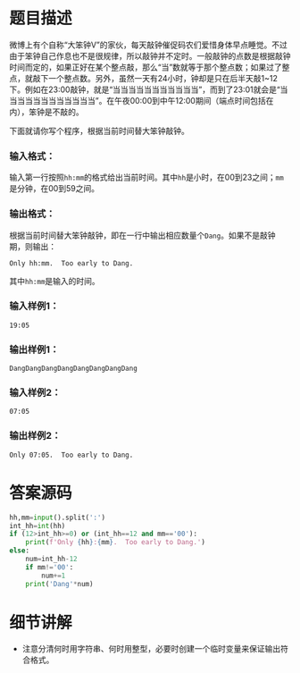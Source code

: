 # 题目描述

微博上有个自称“大笨钟V”的家伙，每天敲钟催促码农们爱惜身体早点睡觉。不过由于笨钟自己作息也不是很规律，所以敲钟并不定时。一般敲钟的点数是根据敲钟时间而定的，如果正好在某个整点敲，那么“当”数就等于那个整点数；如果过了整点，就敲下一个整点数。另外，虽然一天有24小时，钟却是只在后半天敲1\~12下。例如在23:00敲钟，就是“当当当当当当当当当当当”，而到了23:01就会是“当当当当当当当当当当当当”。在午夜00:00到中午12:00期间（端点时间包括在内），笨钟是不敲的。

下面就请你写个程序，根据当前时间替大笨钟敲钟。

### 输入格式：

输入第一行按照`hh:mm`的格式给出当前时间。其中`hh`是小时，在00到23之间；`mm`是分钟，在00到59之间。

### 输出格式：

根据当前时间替大笨钟敲钟，即在一行中输出相应数量个`Dang`。如果不是敲钟期，则输出：

```
Only hh:mm.  Too early to Dang.
```

其中`hh:mm`是输入的时间。

### 输入样例1：

```in
19:05
```

### 输出样例1：

```out
DangDangDangDangDangDangDangDang
```

### 输入样例2：

```
07:05
```

### 输出样例2：

```
Only 07:05.  Too early to Dang.
```


# 答案源码

```python
hh,mm=input().split(':')
int_hh=int(hh)
if (12>int_hh>=0) or (int_hh==12 and mm=='00'):
    print(f'Only {hh}:{mm}.  Too early to Dang.')
else:
    num=int_hh-12
    if mm!='00':
        num+=1
    print('Dang'*num)
```

# 细节讲解

- 注意分清何时用字符串、何时用整型，必要时创建一个临时变量来保证输出符合格式。
